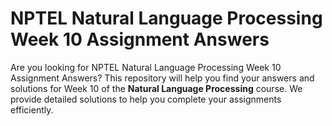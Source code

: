 # NPTEL Natural Language Processing Week 10 Assignment Answers

Are you looking for NPTEL Natural Language Processing Week 10 Assignment Answers? This repository will help you find your answers and solutions for Week 10 of the **Natural Language Processing** course. We provide detailed solutions to help you complete your assignments efficiently.